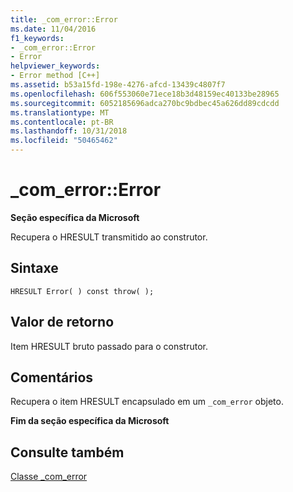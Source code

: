 ```yaml
---
title: _com_error::Error
ms.date: 11/04/2016
f1_keywords:
- _com_error::Error
- Error
helpviewer_keywords:
- Error method [C++]
ms.assetid: b53a15fd-198e-4276-afcd-13439c4807f7
ms.openlocfilehash: 606f553060e71ece18b3d48159ec40133be28965
ms.sourcegitcommit: 6052185696adca270bc9bdbec45a626dd89cdcdd
ms.translationtype: MT
ms.contentlocale: pt-BR
ms.lasthandoff: 10/31/2018
ms.locfileid: "50465462"
---
```

# <a name="comerrorerror"></a>_com_error::Error

**Seção específica da Microsoft**

Recupera o HRESULT transmitido ao construtor.

## <a name="syntax"></a>Sintaxe

```
HRESULT Error( ) const throw( );
```

## <a name="return-value"></a>Valor de retorno

Item HRESULT bruto passado para o construtor.

## <a name="remarks"></a>Comentários

Recupera o item HRESULT encapsulado em um `_com_error` objeto.

**Fim da seção específica da Microsoft**

## <a name="see-also"></a>Consulte também

[Classe _com_error](../cpp/com-error-class.md)